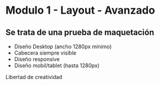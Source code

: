 # Modulo 1 - Layout - Avanzado

## Se trata de una prueba de maquetación

- Diseño Desktop (ancho 1280px mínimo)
- Cabecera siempre visible
- Diseño responsive
- Diseño mobil/tablet (hasta 1280px)

Libertad de creatividad